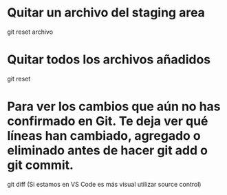# Quitar un archivo del staging area
git reset archivo

# Quitar todos los archivos añadidos
git reset

# Para ver los cambios que aún no has confirmado en Git. Te deja ver qué líneas han cambiado, agregado o eliminado antes de hacer git add o git commit.
git diff
(Si estamos en VS Code es más visual utilizar source control)
